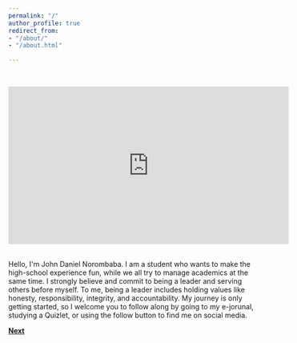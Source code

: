 ```yaml
---
permalink: "/"
author_profile: true
redirect_from:
- "/about/"
- "/about.html"

---
```

&nbsp;
<iframe width="560" height="315" src="https://www.youtube-nocookie.com/embed/YMH8x-bRU00?controls=0" frameborder="0" allow="accelerometer; autoplay; encrypted-media; gyroscope; picture-in-picture" allowfullscreen></iframe>
&nbsp;

Hello, I'm John Daniel Norombaba. I am a student who wants to make the high-school experience fun, while we all try to manage academics at the same time. I strongly believe and commit to being a leader and serving others before myself. To me, being a leader includes holding values like honesty, responsibility, integrity, and accountability. My journey is only getting started, so I welcome you to follow along by going to my e-jorunal, studying a Quizlet, or using the follow button to find me on social media.

[**Next**](https://norombabajd.com/campaign)
